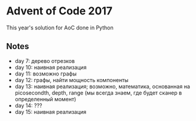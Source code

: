 # Advent of Code 2017

This year's solution for AoC done in Python

## Notes

- day 7: дерево отрезков
- day 10: наивная реализация
- day 11: возможно графы
- day 12: графы, найти мощность компоненты
- day 13: наивная реализация; возможно, математика, основанная на picosecondth, depth, range (мы всегда знаем, где будет сканер в определенный момент)
- day 14: ???
- day 15: наивная реализация
